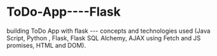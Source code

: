 # ToDo-App----Flask
building ToDo App with flask --- concepts and technologies used (Java Script, Python , Flask,  Flask SQL Alchemy, AJAX using Fetch and JS promises, HTML and DOM).
